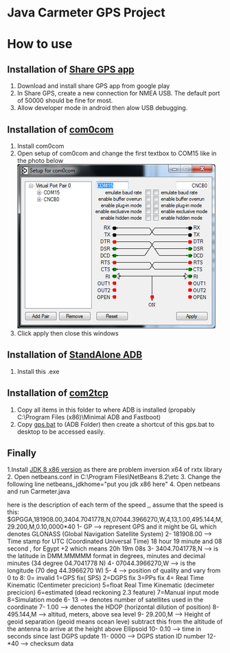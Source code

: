 # Java Carmeter GPS Project

# **How to use**
## Installation of [Share GPS app](https://play.google.com/store/apps/details?id=com.jillybunch.shareGPS&hl=en)
1.	Download and install share GPS app from google play
2.	In Share GPS, create a new connection for NMEA USB. The default port of 50000 should be fine for most.
3.  Allow developer mode in android then alow USB debugging.

## Installation of [com0com](https://github.com/hananabilabd/Java-Carmeter-GPS-Project/tree/master/Dependancies/com0com-2.2.2.0-x64-fre-signed)
1.  Install com0com 
2.  Open setup of com0com and change the first textbox to COM15 like in the photo below
![alt text](https://github.com/hananabilabd/Java-Carmeter-GPS-Project/blob/master/Images/c0c-setup.png)
3.  Click apply then close this windows 

## Installation of [StandAlone ADB](https://github.com/hananabilabd/Java-Carmeter-GPS-Project/blob/master/Dependancies/minimal_adb_fastboot_v1.4.3_setup.exe)
1.  Install this .exe

## Installation of [com2tcp](https://github.com/hananabilabd/Java-Carmeter-GPS-Project/tree/master/Dependancies/com2tcp-1.3.0.0-386)
1.  Copy all items in this folder to where ADB is installed (propably C:\Program Files (x86)\Minimal ADB and Fastboot)
2.  Copy [gps.bat](https://github.com/hananabilabd/Java-Carmeter-GPS-Project/blob/master/gps.bat) to (ADB Folder) then create a shortcut of this gps.bat to desktop to be accessed easily.

## Finally 
 1.Install [JDK 8 x86 version](https://www.oracle.com/technetwork/java/javase/downloads/jdk8-downloads-2133151.html) as there are problem inversion x64 of  rxtx library 
2.  Open netbeans.conf in C:\Program Files\NetBeans 8.2\etc
3.  Change the following line netbeans_jdkhome="put you jdk x86 here"
4.  Open netbeans and run Carmeter.java

here is the description of each term of the speed ,, assume that the speed is this:
$GPGGA,181908.00,3404.7041778,N,07044.3966270,W,4,13,1.00,495.144,M,29.200,M,0.10,0000*40
1- GP --> represent GPS and it might be GL which denotes GLONASS (Global Navigation Satellite System)
2- 181908.00 --> Time stamp for UTC (Coordinated Universal Time) 18 hour 19 minute and 08 second , for Egypt +2 which means 20h 19m 08s
3- 3404.7041778,N --> is the latitude in DMM.MMMMM format in degrees, minutes and decimal minutes (34 degree 04.7041778 N)
4- 07044.3966270,W --> is the longitude (70 deg 44.3966270 W)
5- 4 --> position of quality and vary from 0 to 8:
0= invalid   1=GPS fix( SPS)   2=DGPS fix   3=PPs fix   4= Real Time Kinematic (Centimeter precicion)   5=float Real Time Kinematic (decimeter precicion)  6=estimated (dead reckoning 2.3 feature)    7=Manual input mode   8=Simulation mode
6- 13 --> denotes number of satellites used in the coordinate
7- 1.00 --> denotes the HDOP (horizontal dilution of position)
8- 495.144,M --> altitud, meters, above sea level 
9- 29.200,M --> Height of geoid separation (geoid means ocean leve) subtract this from the altitude of the antenna to arrive at the height above Ellipsoid
10- 0.10 --> time in seconds since last DGPS update
11- 0000 --> DGPS station ID number
12- *40 --> checksum data 
